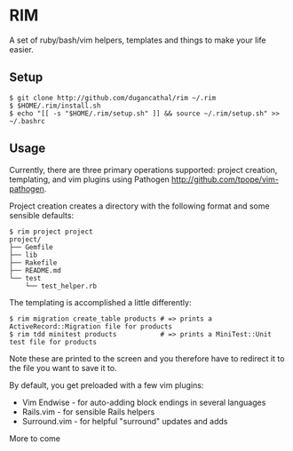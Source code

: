 RIM
===

A set of ruby/bash/vim helpers, templates and things to make your life easier.

Setup
-----

    $ git clone http://github.com/dugancathal/rim ~/.rim
    $ $HOME/.rim/install.sh
    $ echo "[[ -s "$HOME/.rim/setup.sh" ]] && source ~/.rim/setup.sh" >> ~/.bashrc

Usage
-----

Currently, there are three primary operations supported: project creation, templating, and vim plugins using Pathogen <http://github.com/tpope/vim-pathogen>.

Project creation creates a directory with the following format and some sensible defaults:

    $ rim project project
    project/
    ├── Gemfile
    ├── lib
    ├── Rakefile
    ├── README.md
    └── test
        └── test_helper.rb

The templating is accomplished a little differently:

    $ rim migration create_table products # => prints a ActiveRecord::Migration file for products
    $ rim tdd minitest products           # => prints a MiniTest::Unit test file for products

Note these are printed to the screen and you therefore have to redirect it to the file you want to save it to.

By default, you get preloaded with a few vim plugins:

* Vim Endwise  - for auto-adding block endings in several languages
* Rails.vim    - for sensible Rails helpers
* Surround.vim - for helpful "surround" updates and adds

More to come
